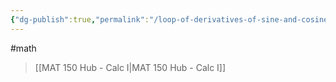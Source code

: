 ```yaml
---
{"dg-publish":true,"permalink":"/loop-of-derivatives-of-sine-and-cosine/","dgHomeLink":true,"dgPassFrontmatter":false,"dgShowLocalGraph":true}
---
```


#math 
> [[MAT 150 Hub - Calc I|MAT 150 Hub - Calc I]]

<style>
.container {font-family: sans-serif; text-align: center;}
.button-wrapper button {z-index: 1;height: 40px; width: 100px; margin: 10px;padding: 5px;}
.excalidraw .App-menu_top .buttonList { display: flex;}
.excalidraw-wrapper { height: 800px; margin: 50px; position: relative;}
:root[dir="ltr"] .excalidraw .layer-ui__wrapper .zen-mode-transition.App-menu_bottom--transition-left {transform: none;}
</style><script src="https://unpkg.com/react@17/umd/react.production.min.js"></script><script src="https://unpkg.com/react-dom@17/umd/react-dom.production.min.js"></script><script type="text/javascript" src="https://unpkg.com/@excalidraw/excalidraw@0.12.0/dist/excalidraw.production.min.js"></script><div id="Loop_of_Derivatives_of_Sine_and_Cosine_2022-09-26_1021.21.excalidraw.md1"></div><script>(function(){const InitialData={"type":"excalidraw","version":2,"source":"https://excalidraw.com","elements":[{"id":"GLl8zTJbffcyQzVKCtb1r","type":"freedraw","x":-51,"y":-204.8333282470703,"width":14.66668701171875,"height":35.33332824707031,"angle":0,"strokeColor":"#000000","backgroundColor":"transparent","fillStyle":"hachure","strokeWidth":0.5,"strokeStyle":"solid","roughness":1,"opacity":100,"groupIds":[],"strokeSharpness":"round","seed":1994905774,"version":27,"versionNonce":577859378,"isDeleted":false,"boundElements":null,"updated":1664212899710,"link":null,"locked":false,"points":[[0,0],[-4.6666259765625,0],[-6,0.6666717529296875],[-8,2],[-10.6666259765625,5.3333282470703125],[-13.33331298828125,8.666671752929688],[-14,10.666671752929688],[-14,12],[-13.33331298828125,12],[-10,11.333328247070312],[-7.33331298828125,11.333328247070312],[-4.6666259765625,12],[-2,13.333328247070312],[-0.6666259765625,16.000015258789062],[0,18.666671752929688],[0.66668701171875,23.333328247070312],[-0.6666259765625,27.333328247070312],[-2,30.000015258789062],[-4,32.66667175292969],[-6.6666259765625,34.00001525878906],[-8,34.66667175292969],[-10,35.33332824707031],[-10.6666259765625,31.333328247070312],[-10.6666259765625,31.333328247070312]],"pressures":[1,1,1,1,1,1,1,1,1,1,1,1,1,1,1,1,1,1,1,1,1,1,1,0],"simulatePressure":false,"lastCommittedPoint":[-10.6666259765625,31.333328247070312]},{"id":"S9RUW2OrYffRxXmpCpOjt","type":"freedraw","x":-32.33331298828125,"y":-182.16665649414062,"width":1.33331298828125,"height":14,"angle":0,"strokeColor":"#000000","backgroundColor":"transparent","fillStyle":"hachure","strokeWidth":0.5,"strokeStyle":"solid","roughness":1,"opacity":100,"groupIds":[],"strokeSharpness":"round","seed":571332146,"version":12,"versionNonce":184931566,"isDeleted":false,"boundElements":null,"updated":1664212899710,"link":null,"locked":false,"points":[[0,0],[0,-1.333343505859375],[0,4.666656494140625],[0.66668701171875,9.333343505859375],[1.33331298828125,12],[1.33331298828125,12.666656494140625],[0.66668701171875,7.333343505859375],[0,0]],"pressures":[1,1,1,1,1,1,1,0],"simulatePressure":false,"lastCommittedPoint":[0.66668701171875,7.333343505859375]},{"id":"iK8qqZyR5U729ws8ztlND","type":"freedraw","x":-34.33331298828125,"y":-196.16665649414062,"width":1.33331298828125,"height":2.666656494140625,"angle":0,"strokeColor":"#000000","backgroundColor":"transparent","fillStyle":"hachure","strokeWidth":0.5,"strokeStyle":"solid","roughness":1,"opacity":100,"groupIds":[],"strokeSharpness":"round","seed":988264178,"version":7,"versionNonce":1889581298,"isDeleted":false,"boundElements":null,"updated":1664212899710,"link":null,"locked":false,"points":[[0,0],[1.33331298828125,2.666656494140625],[0,0]],"pressures":[1,1,0],"simulatePressure":false,"lastCommittedPoint":[1.33331298828125,2.666656494140625]},{"id":"J7Fshm5P43kT5CZDwJsj9","type":"freedraw","x":-21,"y":-177.5,"width":17.33331298828125,"height":18,"angle":0,"strokeColor":"#000000","backgroundColor":"transparent","fillStyle":"hachure","strokeWidth":0.5,"strokeStyle":"solid","roughness":1,"opacity":100,"groupIds":[],"strokeSharpness":"round","seed":1866921390,"version":27,"versionNonce":1905854254,"isDeleted":false,"boundElements":null,"updated":1664212899710,"link":null,"locked":false,"points":[[0,0],[0,2.66668701171875],[0,3.333343505859375],[-0.6666259765625,0.66668701171875],[-0.6666259765625,-1.33331298828125],[-0.6666259765625,-4.666656494140625],[-0.6666259765625,-6],[-0.6666259765625,-3.33331298828125],[-0.6666259765625,0],[-0.6666259765625,2.66668701171875],[-0.6666259765625,3.333343505859375],[0,2.66668701171875],[2,0],[4.66668701171875,-3.33331298828125],[8.66668701171875,-6],[12,-6.666656494140625],[14,-6],[14.66668701171875,-3.33331298828125],[14.66668701171875,1.333343505859375],[14.66668701171875,5.333343505859375],[14.66668701171875,8.66668701171875],[14.66668701171875,10.66668701171875],[16.66668701171875,11.333343505859375],[16.66668701171875,11.333343505859375]],"pressures":[1,1,1,1,1,1,1,1,1,1,1,1,1,1,1,1,1,1,1,1,1,1,1,0],"simulatePressure":false,"lastCommittedPoint":[16.66668701171875,11.333343505859375]},{"id":"Q91FwCLNnPm8nMjPkLKTr","type":"freedraw","x":15.66668701171875,"y":-173.5,"width":14,"height":22,"angle":0,"strokeColor":"#000000","backgroundColor":"transparent","fillStyle":"hachure","strokeWidth":0.5,"strokeStyle":"solid","roughness":1,"opacity":100,"groupIds":[],"strokeSharpness":"round","seed":229017906,"version":14,"versionNonce":1438698162,"isDeleted":false,"boundElements":null,"updated":1664212899710,"link":null,"locked":false,"points":[[0,0],[-0.66668701171875,1.333343505859375],[-1.33331298828125,1.333343505859375],[-0.66668701171875,1.333343505859375],[2,-4],[6,-10],[9.33331298828125,-15.33331298828125],[12,-18.666656494140625],[12.66668701171875,-20.666656494140625],[10.66668701171875,-20.666656494140625],[10.66668701171875,-20.666656494140625]],"pressures":[1,1,1,1,1,1,1,1,1,1,0],"simulatePressure":false,"lastCommittedPoint":[10.66668701171875,-20.666656494140625]},{"id":"o4TPxHLkKvp7h3fSwNIMN","type":"freedraw","x":13.66668701171875,"y":-194.8333282470703,"width":17.33331298828125,"height":18.666671752929688,"angle":0,"strokeColor":"#000000","backgroundColor":"transparent","fillStyle":"hachure","strokeWidth":0.5,"strokeStyle":"solid","roughness":1,"opacity":100,"groupIds":[],"strokeSharpness":"round","seed":1722710962,"version":13,"versionNonce":2072768878,"isDeleted":false,"boundElements":null,"updated":1664212899710,"link":null,"locked":false,"points":[[0,0],[2.66668701171875,4.6666717529296875],[6.66668701171875,8.666671752929688],[11.33331298828125,13.333328247070312],[14.66668701171875,16.666671752929688],[16.66668701171875,18.666671752929688],[17.33331298828125,18.666671752929688],[17.33331298828125,18.000015258789062],[16.66668701171875,16.666671752929688],[16.66668701171875,16.666671752929688]],"pressures":[1,1,1,1,1,1,1,1,1,0],"simulatePressure":false,"lastCommittedPoint":[16.66668701171875,16.666671752929688]},{"id":"UnHl-NYZrK3SFwXQqKQF2","type":"freedraw","x":93,"y":-158.16665649414062,"width":4,"height":0.666656494140625,"angle":0,"strokeColor":"#000000","backgroundColor":"transparent","fillStyle":"hachure","strokeWidth":0.5,"strokeStyle":"solid","roughness":1,"opacity":100,"groupIds":[],"strokeSharpness":"round","seed":1513606062,"version":7,"versionNonce":1215865970,"isDeleted":false,"boundElements":null,"updated":1664212899710,"link":null,"locked":false,"points":[[0,0],[-4,-0.666656494140625],[0,0]],"pressures":[1,1,0],"simulatePressure":false,"lastCommittedPoint":[-4,-0.666656494140625]},{"id":"hpFWlgJ_wjZfbc3DzM1RU","type":"freedraw","x":55.66668701171875,"y":-174.83331298828125,"width":56.66668701171875,"height":59.333343505859375,"angle":0,"strokeColor":"#000000","backgroundColor":"transparent","fillStyle":"hachure","strokeWidth":0.5,"strokeStyle":"solid","roughness":1,"opacity":100,"groupIds":[],"strokeSharpness":"round","seed":1385121330,"version":23,"versionNonce":1885981042,"isDeleted":false,"boundElements":null,"updated":1664212901098,"link":null,"locked":false,"points":[[0,0],[-0.66668701171875,-1.333343505859375],[2,-0.66668701171875],[8,0.666656494140625],[14,2.666656494140625],[22,6],[30,10],[36,14.666656494140625],[42,20.666656494140625],[46.66668701171875,26],[50.66668701171875,30.666656494140625],[53.33331298828125,35.33331298828125],[55.33331298828125,40],[56,43.33331298828125],[56,46.666656494140625],[56,50.666656494140625],[55.33331298828125,54],[55.33331298828125,56],[54.66668701171875,58],[54,58],[53.33331298828125,56.666656494140625],[53.33331298828125,56.666656494140625]],"pressures":[1,1,1,1,1,1,1,1,1,1,1,1,1,1,1,1,1,1,1,1,1,0],"simulatePressure":false,"lastCommittedPoint":[53.33331298828125,56.666656494140625]},{"id":"bXyUbCrAaklw7ehRiA5jp","type":"freedraw","x":91.66668701171875,"y":-122.16665649414062,"width":27.33331298828125,"height":23.33331298828125,"angle":0,"strokeColor":"#000000","backgroundColor":"transparent","fillStyle":"hachure","strokeWidth":0.5,"strokeStyle":"solid","roughness":1,"opacity":100,"groupIds":[],"strokeSharpness":"round","seed":2064072366,"version":11,"versionNonce":1979994606,"isDeleted":false,"boundElements":null,"updated":1664212901693,"link":null,"locked":false,"points":[[0,0],[0,1.333343505859375],[8,10.666656494140625],[14,15.333343505859375],[18.66668701171875,16.666656494140625],[22,15.333343505859375],[23.33331298828125,10.666656494140625],[25.33331298828125,-0.666656494140625],[27.33331298828125,-6.666656494140625],[27.33331298828125,-6.666656494140625]],"pressures":[1,1,1,1,1,1,1,1,1,0],"simulatePressure":false,"lastCommittedPoint":[27.33331298828125,-6.666656494140625]},{"id":"gfDRT2bHr4fdHU9bpOiUm","type":"freedraw","x":80.3333740234375,"y":-79.5,"width":20,"height":22,"angle":0,"strokeColor":"#000000","backgroundColor":"transparent","fillStyle":"hachure","strokeWidth":0.5,"strokeStyle":"solid","roughness":1,"opacity":100,"groupIds":[],"strokeSharpness":"round","seed":412388338,"version":12,"versionNonce":958760814,"isDeleted":false,"boundElements":null,"updated":1664212903711,"link":null,"locked":false,"points":[[0,0],[-1.3333740234375,0],[-7.3333740234375,1.333343505859375],[-9.3333740234375,3.333343505859375],[-11.3333740234375,8.66668701171875],[-11.3333740234375,16],[-6.66668701171875,22],[-2,20.66668701171875],[2.6666259765625,18],[8.6666259765625,12],[8.6666259765625,12]],"pressures":[1,1,1,1,1,1,1,1,1,1,0],"simulatePressure":false,"lastCommittedPoint":[8.6666259765625,12]},{"id":"wr0qFQa01Bbl7rGQpSr9_","type":"freedraw","x":104.3333740234375,"y":-66.16665649414062,"width":12,"height":16,"angle":0,"strokeColor":"#000000","backgroundColor":"transparent","fillStyle":"hachure","strokeWidth":0.5,"strokeStyle":"solid","roughness":1,"opacity":100,"groupIds":[],"strokeSharpness":"round","seed":2070638194,"version":17,"versionNonce":1897946226,"isDeleted":false,"boundElements":null,"updated":1664212904145,"link":null,"locked":false,"points":[[0,0],[-6.66668701171875,4.666656494140625],[-7.3333740234375,4.666656494140625],[-9.3333740234375,3.333343505859375],[-10,-0.666656494140625],[-9.3333740234375,-5.333343505859375],[-6.66668701171875,-9.333343505859375],[-3.3333740234375,-11.333343505859375],[-0.66668701171875,-11.333343505859375],[2,-8.666656494140625],[2,-4.666656494140625],[2,0],[-1.3333740234375,3.333343505859375],[-6,4.666656494140625],[0,0]],"pressures":[1,1,1,1,1,1,1,1,1,1,1,1,1,1,0],"simulatePressure":false,"lastCommittedPoint":[-6,4.666656494140625]},{"id":"S4RDVsmcJtdj9b8xsnzzp","type":"freedraw","x":129.66668701171875,"y":-78.83331298828125,"width":12,"height":17.33331298828125,"angle":0,"strokeColor":"#000000","backgroundColor":"transparent","fillStyle":"hachure","strokeWidth":0.5,"strokeStyle":"solid","roughness":1,"opacity":100,"groupIds":[],"strokeSharpness":"round","seed":1962367918,"version":18,"versionNonce":1842949170,"isDeleted":false,"boundElements":null,"updated":1664212904628,"link":null,"locked":false,"points":[[0,0],[-6.66668701171875,0.666656494140625],[-9.33331298828125,3.33331298828125],[-11.33331298828125,6],[-12,8.666656494140625],[-12,10],[-9.33331298828125,10],[-6.66668701171875,8.666656494140625],[-3.33331298828125,8],[-0.66668701171875,9.33331298828125],[0,11.33331298828125],[0,13.33331298828125],[-0.66668701171875,16.666656494140625],[-3.33331298828125,17.33331298828125],[-6,17.33331298828125],[-8.66668701171875,14.666656494140625],[-8.66668701171875,14.666656494140625]],"pressures":[1,1,1,1,1,1,1,1,1,1,1,1,1,1,1,1,0],"simulatePressure":false,"lastCommittedPoint":[-8.66668701171875,14.666656494140625]},{"id":"fTTzIE3xGUcDhyjtsvG7i","type":"freedraw","x":151.66668701171875,"y":-58.83331298828125,"width":16.66668701171875,"height":20.66668701171875,"angle":0,"strokeColor":"#000000","backgroundColor":"transparent","fillStyle":"hachure","strokeWidth":0.5,"strokeStyle":"solid","roughness":1,"opacity":100,"groupIds":[],"strokeSharpness":"round","seed":1489266670,"version":9,"versionNonce":32637166,"isDeleted":false,"boundElements":null,"updated":1664212905000,"link":null,"locked":false,"points":[[0,0],[-2,-0.66668701171875],[0.66668701171875,-3.333343505859375],[3.33331298828125,-6],[6.66668701171875,-10],[12,-15.333343505859375],[14.66668701171875,-20.66668701171875],[14.66668701171875,-20.66668701171875]],"pressures":[1,1,1,1,1,1,1,0],"simulatePressure":false,"lastCommittedPoint":[14.66668701171875,-20.66668701171875]},{"id":"Z30hwLHc_NsBXJVoYjzhM","type":"freedraw","x":155,"y":-80.16665649414062,"width":14,"height":20,"angle":0,"strokeColor":"#000000","backgroundColor":"transparent","fillStyle":"hachure","strokeWidth":0.5,"strokeStyle":"solid","roughness":1,"opacity":100,"groupIds":[],"strokeSharpness":"round","seed":1323126002,"version":7,"versionNonce":799300146,"isDeleted":false,"boundElements":null,"updated":1664212905219,"link":null,"locked":false,"points":[[0,0],[2.66668701171875,7.333343505859375],[6.66668701171875,16.666656494140625],[10,20],[14,18],[14,18]],"pressures":[1,1,1,1,1,0],"simulatePressure":false,"lastCommittedPoint":[14,18]},{"id":"WvZTpa6VKjtlU4Rqc3jjB","type":"freedraw","x":114.3333740234375,"y":-36.166656494140625,"width":36,"height":60.666656494140625,"angle":0,"strokeColor":"#000000","backgroundColor":"transparent","fillStyle":"hachure","strokeWidth":0.5,"strokeStyle":"solid","roughness":1,"opacity":100,"groupIds":[],"strokeSharpness":"round","seed":1326127598,"version":22,"versionNonce":1599298930,"isDeleted":false,"boundElements":null,"updated":1664212906483,"link":null,"locked":false,"points":[[0,0],[0,-2],[0,-0.666656494140625],[0,0.666656494140625],[0.6666259765625,5.333343505859375],[0.6666259765625,11.333343505859375],[0.6666259765625,19.333343505859375],[0,26],[0,31.333343505859375],[-1.3333740234375,34.666656494140625],[-4,38],[-9.3333740234375,42.666656494140625],[-14.66668701171875,46.666656494140625],[-18.66668701171875,50.666656494140625],[-21.3333740234375,53.333343505859375],[-24.66668701171875,55.333343505859375],[-28,57.333343505859375],[-31.3333740234375,58.666656494140625],[-33.3333740234375,58.666656494140625],[-35.3333740234375,58.666656494140625],[-35.3333740234375,58.666656494140625]],"pressures":[1,1,1,1,1,1,1,1,1,1,1,1,1,1,1,1,1,1,1,1,0],"simulatePressure":false,"lastCommittedPoint":[-35.3333740234375,58.666656494140625]},{"id":"XvFSeDt1P3-usTxb5z2XE","type":"freedraw","x":79.66668701171875,"y":2.5,"width":30.6666259765625,"height":26,"angle":0,"strokeColor":"#000000","backgroundColor":"transparent","fillStyle":"hachure","strokeWidth":0.5,"strokeStyle":"solid","roughness":1,"opacity":100,"groupIds":[],"strokeSharpness":"round","seed":2016471726,"version":19,"versionNonce":504698606,"isDeleted":false,"boundElements":null,"updated":1664212907598,"link":null,"locked":false,"points":[[0,0],[-0.66668701171875,0],[-2,0.66668701171875],[-5.33331298828125,4],[-9.33331298828125,10],[-14,17.333343505859375],[-17.33331298828125,24.66668701171875],[-17.33331298828125,25.333343505859375],[-14.66668701171875,26],[-11.33331298828125,26],[-5.33331298828125,25.333343505859375],[0,24.66668701171875],[4.66668701171875,24.66668701171875],[9.33331298828125,24.66668701171875],[10.66668701171875,24.66668701171875],[12,24.66668701171875],[13.33331298828125,24.66668701171875],[13.33331298828125,24.66668701171875]],"pressures":[1,1,1,1,1,1,1,1,1,1,1,1,1,1,1,1,1,0],"simulatePressure":false,"lastCommittedPoint":[13.33331298828125,24.66668701171875]},{"id":"Yb3EwR847N_qpt17KwqT2","type":"freedraw","x":-80.33331298828125,"y":21.16668701171875,"width":16,"height":2.666656494140625,"angle":0,"strokeColor":"#000000","backgroundColor":"transparent","fillStyle":"hachure","strokeWidth":0.5,"strokeStyle":"solid","roughness":1,"opacity":100,"groupIds":[],"strokeSharpness":"round","seed":1251907314,"version":9,"versionNonce":34246130,"isDeleted":false,"boundElements":null,"updated":1664212908438,"link":null,"locked":false,"points":[[0,0],[4.66668701171875,1.33331298828125],[8,1.33331298828125],[13.33331298828125,2],[15.33331298828125,2],[16,2],[15.33331298828125,2.666656494140625],[15.33331298828125,2.666656494140625]],"pressures":[1,1,1,1,1,1,1,0],"simulatePressure":false,"lastCommittedPoint":[15.33331298828125,2.666656494140625]},{"id":"4wKrK6UnducUkPKNJoE3V","type":"freedraw","x":-42.33331298828125,"y":12.5,"width":15.33331298828125,"height":27.33331298828125,"angle":0,"strokeColor":"#000000","backgroundColor":"transparent","fillStyle":"hachure","strokeWidth":0.5,"strokeStyle":"solid","roughness":1,"opacity":100,"groupIds":[],"strokeSharpness":"round","seed":1680015918,"version":22,"versionNonce":284780850,"isDeleted":false,"boundElements":null,"updated":1664212908953,"link":null,"locked":false,"points":[[0,0],[-3.33331298828125,-3.33331298828125],[-5.33331298828125,-3.33331298828125],[-8,-2],[-10,0.66668701171875],[-11.33331298828125,2.66668701171875],[-12,6],[-11.33331298828125,6],[-9.33331298828125,6.66668701171875],[-4.66668701171875,6.66668701171875],[-2,6.66668701171875],[0,7.333343505859375],[2,8.66668701171875],[3.33331298828125,11.333343505859375],[3.33331298828125,14.66668701171875],[0.66668701171875,18],[-2,20.66668701171875],[-6.66668701171875,23.333343505859375],[-10,24],[-7.33331298828125,21.333343505859375],[-7.33331298828125,21.333343505859375]],"pressures":[1,1,1,1,1,1,1,1,1,1,1,1,1,1,1,1,1,1,1,1,0],"simulatePressure":false,"lastCommittedPoint":[-7.33331298828125,21.333343505859375]},{"id":"Kd-NKoivae7WjIcu7bTaT","type":"freedraw","x":-27,"y":23.833343505859375,"width":2,"height":14.666656494140625,"angle":0,"strokeColor":"#000000","backgroundColor":"transparent","fillStyle":"hachure","strokeWidth":0.5,"strokeStyle":"solid","roughness":1,"opacity":100,"groupIds":[],"strokeSharpness":"round","seed":613579502,"version":6,"versionNonce":1217060466,"isDeleted":false,"boundElements":null,"updated":1664212909153,"link":null,"locked":false,"points":[[0,0],[-1.33331298828125,12],[-1.33331298828125,14.666656494140625],[-2,12],[-2,12]],"pressures":[1,1,1,1,0],"simulatePressure":false,"lastCommittedPoint":[-2,12]},{"id":"8OoZSy_jSLooqxgS_71ej","type":"freedraw","x":-29,"y":3.833343505859375,"width":2.6666259765625,"height":9.333343505859375,"angle":0,"strokeColor":"#000000","backgroundColor":"transparent","fillStyle":"hachure","strokeWidth":0.5,"strokeStyle":"solid","roughness":1,"opacity":100,"groupIds":[],"strokeSharpness":"round","seed":15595950,"version":4,"versionNonce":1698130418,"isDeleted":false,"boundElements":null,"updated":1664212909294,"link":null,"locked":false,"points":[[0,0],[-2.6666259765625,9.333343505859375],[-2.6666259765625,9.333343505859375]],"pressures":[1,1,0],"simulatePressure":false,"lastCommittedPoint":[-2.6666259765625,9.333343505859375]},{"id":"xgl2v1YM1LXMpt3rSANT6","type":"freedraw","x":-19,"y":35.16668701171875,"width":14.66668701171875,"height":15.333343505859375,"angle":0,"strokeColor":"#000000","backgroundColor":"transparent","fillStyle":"hachure","strokeWidth":0.5,"strokeStyle":"solid","roughness":1,"opacity":100,"groupIds":[],"strokeSharpness":"round","seed":1002563118,"version":25,"versionNonce":1737085230,"isDeleted":false,"boundElements":null,"updated":1664212909867,"link":null,"locked":false,"points":[[0,0],[-1.33331298828125,-5.333343505859375],[-1.33331298828125,-6],[-1.33331298828125,-8.66668701171875],[-1.33331298828125,-11.333343505859375],[-1.33331298828125,-12],[-1.33331298828125,-10.66668701171875],[-1.33331298828125,-8],[-1.33331298828125,-4.66668701171875],[-1.33331298828125,-2],[-0.6666259765625,0.666656494140625],[-0.6666259765625,2],[0,1.33331298828125],[1.3333740234375,-2],[2.66668701171875,-6],[4.66668701171875,-9.333343505859375],[6.66668701171875,-12],[10,-13.333343505859375],[12,-13.333343505859375],[12.66668701171875,-11.333343505859375],[12.66668701171875,-8],[12.66668701171875,-4],[13.3333740234375,0],[13.3333740234375,0]],"pressures":[1,1,1,1,1,1,1,1,1,1,1,1,1,1,1,1,1,1,1,1,1,1,1,0],"simulatePressure":false,"lastCommittedPoint":[13.3333740234375,0]},{"id":"X2jRhHwh7yROoKP601HAf","type":"freedraw","x":7.66668701171875,"y":38.5,"width":17.33331298828125,"height":24.666656494140625,"angle":0,"strokeColor":"#000000","backgroundColor":"transparent","fillStyle":"hachure","strokeWidth":0.5,"strokeStyle":"solid","roughness":1,"opacity":100,"groupIds":[],"strokeSharpness":"round","seed":194617522,"version":8,"versionNonce":119065134,"isDeleted":false,"boundElements":null,"updated":1664212910414,"link":null,"locked":false,"points":[[0,0],[0,-0.666656494140625],[6.66668701171875,-8.666656494140625],[14,-18],[17.33331298828125,-23.33331298828125],[17.33331298828125,-24.666656494140625],[17.33331298828125,-24.666656494140625]],"pressures":[1,1,1,1,1,1,0],"simulatePressure":false,"lastCommittedPoint":[17.33331298828125,-24.666656494140625]},{"id":"L9T1f_ILa_FvsHBMZ7_aH","type":"freedraw","x":11.66668701171875,"y":11.833343505859375,"width":19.3333740234375,"height":26,"angle":0,"strokeColor":"#000000","backgroundColor":"transparent","fillStyle":"hachure","strokeWidth":0.5,"strokeStyle":"solid","roughness":1,"opacity":100,"groupIds":[],"strokeSharpness":"round","seed":726841266,"version":8,"versionNonce":1591952174,"isDeleted":false,"boundElements":null,"updated":1664212910648,"link":null,"locked":false,"points":[[0,0],[-0.66668701171875,0.666656494140625],[8.66668701171875,16],[13.33331298828125,22.666656494140625],[16.66668701171875,26],[18.66668701171875,24.666656494140625],[18.66668701171875,24.666656494140625]],"pressures":[1,1,1,1,1,1,0],"simulatePressure":false,"lastCommittedPoint":[18.66668701171875,24.666656494140625]},{"id":"ON3LsUXm9xIz5gNItiRkg","type":"freedraw","x":-117.6666259765625,"y":5.833343505859375,"width":36.000030517578125,"height":45.333343505859375,"angle":0,"strokeColor":"#000000","backgroundColor":"transparent","fillStyle":"hachure","strokeWidth":0.5,"strokeStyle":"solid","roughness":1,"opacity":100,"groupIds":[],"strokeSharpness":"round","seed":1716014770,"version":16,"versionNonce":808105262,"isDeleted":false,"boundElements":null,"updated":1664212911756,"link":null,"locked":false,"points":[[0,0],[-4,-1.333343505859375],[-6.66668701171875,-2.666656494140625],[-10.000030517578125,-5.333343505859375],[-16.000030517578125,-10],[-22.66668701171875,-14.666656494140625],[-27.3333740234375,-19.333343505859375],[-30.66668701171875,-24.666656494140625],[-32.66668701171875,-32],[-34.000030517578125,-38.666656494140625],[-35.3333740234375,-42],[-36.000030517578125,-44],[-36.000030517578125,-44.666656494140625],[-34.66668701171875,-45.333343505859375],[-34.66668701171875,-45.333343505859375]],"pressures":[1,1,1,1,1,1,1,1,1,1,1,1,1,1,0],"simulatePressure":false,"lastCommittedPoint":[-34.66668701171875,-45.333343505859375]},{"id":"wo4Qfnua1ap9NU51t_x6y","type":"freedraw","x":-163.66665649414062,"y":-42.166656494140625,"width":29.33331298828125,"height":12,"angle":0,"strokeColor":"#000000","backgroundColor":"transparent","fillStyle":"hachure","strokeWidth":0.5,"strokeStyle":"solid","roughness":1,"opacity":100,"groupIds":[],"strokeSharpness":"round","seed":1156119730,"version":15,"versionNonce":1178048754,"isDeleted":false,"boundElements":null,"updated":1664212912368,"link":null,"locked":false,"points":[[0,0],[-2.666656494140625,-2.666656494140625],[-2.666656494140625,-5.333343505859375],[-0.666656494140625,-7.333343505859375],[3.333343505859375,-8.666656494140625],[6.666656494140625,-9.333343505859375],[10,-9.333343505859375],[13.333343505859375,-7.333343505859375],[15.333343505859375,-4],[18,0],[20.666656494140625,2.666656494140625],[23.333343505859375,2.666656494140625],[26.666656494140625,2],[26.666656494140625,2]],"pressures":[1,1,1,1,1,1,1,1,1,1,1,1,1,0],"simulatePressure":false,"lastCommittedPoint":[26.666656494140625,2]},{"id":"x5cF8Zx1qNM_Au1iB13bv","type":"freedraw","x":-193.66665649414062,"y":-93.5,"width":23.333343505859375,"height":2.666656494140625,"angle":0,"strokeColor":"#000000","backgroundColor":"transparent","fillStyle":"hachure","strokeWidth":0.5,"strokeStyle":"solid","roughness":1,"opacity":100,"groupIds":[],"strokeSharpness":"round","seed":224405294,"version":16,"versionNonce":1698301682,"isDeleted":false,"boundElements":null,"updated":1664212914343,"link":null,"locked":false,"points":[[0,0],[-6.666656494140625,0.66668701171875],[-7.333343505859375,2],[-2.666656494140625,2],[2.666656494140625,2],[6.666656494140625,1.333343505859375],[10.666656494140625,0.66668701171875],[14,-0.666656494140625],[15.333343505859375,-0.666656494140625],[16,-0.666656494140625],[15.333343505859375,-0.666656494140625],[14.666656494140625,-0.666656494140625],[14,0],[12.666656494140625,2],[12.666656494140625,2]],"pressures":[1,1,1,1,1,1,1,1,1,1,1,1,1,1,0],"simulatePressure":false,"lastCommittedPoint":[12.666656494140625,2]},{"id":"8rRvbGNfOSn9w2PfF-X57","type":"freedraw","x":-159,"y":-101.5,"width":16,"height":20,"angle":0,"strokeColor":"#000000","backgroundColor":"transparent","fillStyle":"hachure","strokeWidth":0.5,"strokeStyle":"solid","roughness":1,"opacity":100,"groupIds":[],"strokeSharpness":"round","seed":679713070,"version":13,"versionNonce":1708547758,"isDeleted":false,"boundElements":null,"updated":1664212914702,"link":null,"locked":false,"points":[[0,0],[-5.33331298828125,-1.33331298828125],[-6.666656494140625,1.333343505859375],[-8.666656494140625,6.66668701171875],[-10,12],[-9.33331298828125,16],[-6.666656494140625,18.66668701171875],[-3.33331298828125,18.66668701171875],[0,18.66668701171875],[2.66668701171875,18.66668701171875],[6,16],[6,16]],"pressures":[1,1,1,1,1,1,1,1,1,1,1,0],"simulatePressure":false,"lastCommittedPoint":[6,16]},{"id":"P4Ka8MLl9wSBAPBCPb8kd","type":"freedraw","x":-137.66665649414062,"y":-88.83331298828125,"width":12,"height":13.333343505859375,"angle":0,"strokeColor":"#000000","backgroundColor":"transparent","fillStyle":"hachure","strokeWidth":0.5,"strokeStyle":"solid","roughness":1,"opacity":100,"groupIds":[],"strokeSharpness":"round","seed":1346808626,"version":20,"versionNonce":1620344110,"isDeleted":false,"boundElements":null,"updated":1664212915184,"link":null,"locked":false,"points":[[0,0],[0,1.33331298828125],[-1.333343505859375,2.666656494140625],[-6,3.33331298828125],[-8,2.666656494140625],[-9.333343505859375,0],[-9.333343505859375,-3.333343505859375],[-6,-7.333343505859375],[-3.333343505859375,-8.66668701171875],[-1.333343505859375,-9.333343505859375],[1.333343505859375,-8.66668701171875],[2,-6],[2.666656494140625,-2.66668701171875],[1.333343505859375,1.33331298828125],[-0.666656494140625,4],[-1.333343505859375,4],[-2,1.33331298828125],[0,0]],"pressures":[1,1,1,1,1,1,1,1,1,1,1,1,1,1,1,1,1,0],"simulatePressure":false,"lastCommittedPoint":[-2,1.33331298828125]},{"id":"-N-lGgUOzX-tjS2Luus-s","type":"freedraw","x":-117,"y":-99.5,"width":9.33331298828125,"height":18,"angle":0,"strokeColor":"#000000","backgroundColor":"transparent","fillStyle":"hachure","strokeWidth":0.5,"strokeStyle":"solid","roughness":1,"opacity":100,"groupIds":[],"strokeSharpness":"round","seed":2128590002,"version":21,"versionNonce":1350753842,"isDeleted":false,"boundElements":null,"updated":1664212915660,"link":null,"locked":false,"points":[[0,0],[-0.6666259765625,0],[-4.6666259765625,-2],[-5.33331298828125,-1.33331298828125],[-6.6666259765625,-0.666656494140625],[-7.33331298828125,2],[-7.33331298828125,3.333343505859375],[-6.6666259765625,4.66668701171875],[-4.6666259765625,5.333343505859375],[-3.33331298828125,5.333343505859375],[-1.33331298828125,6.66668701171875],[0.66668701171875,7.333343505859375],[1.3333740234375,8],[2,10],[2,12],[0.66668701171875,14],[-1.33331298828125,15.333343505859375],[-4,16],[-6,14],[-6,14]],"pressures":[1,1,1,1,1,1,1,1,1,1,1,1,1,1,1,1,1,1,1,0],"simulatePressure":false,"lastCommittedPoint":[-6,14]},{"id":"qTvdYrLKBkHeU0s9FXeMP","type":"freedraw","x":-99,"y":-79.5,"width":14,"height":20.66668701171875,"angle":0,"strokeColor":"#000000","backgroundColor":"transparent","fillStyle":"hachure","strokeWidth":0.5,"strokeStyle":"solid","roughness":1,"opacity":100,"groupIds":[],"strokeSharpness":"round","seed":340186606,"version":10,"versionNonce":389529330,"isDeleted":false,"boundElements":null,"updated":1664212916086,"link":null,"locked":false,"points":[[0,0],[-2.6666259765625,0.66668701171875],[-2.6666259765625,0],[-0.6666259765625,-2.666656494140625],[3.3333740234375,-7.33331298828125],[7.3333740234375,-12.666656494140625],[10,-17.33331298828125],[11.3333740234375,-20],[11.3333740234375,-20]],"pressures":[1,1,1,1,1,1,1,1,0],"simulatePressure":false,"lastCommittedPoint":[11.3333740234375,-20]},{"id":"Pf9aqm2UFed_LFhJ5JB4N","type":"freedraw","x":-99.6666259765625,"y":-98.83331298828125,"width":16.66668701171875,"height":22.666656494140625,"angle":0,"strokeColor":"#000000","backgroundColor":"transparent","fillStyle":"hachure","strokeWidth":0.5,"strokeStyle":"solid","roughness":1,"opacity":100,"groupIds":[],"strokeSharpness":"round","seed":1750950190,"version":9,"versionNonce":2040814126,"isDeleted":false,"boundElements":null,"updated":1664212916334,"link":null,"locked":false,"points":[[0,0],[-1.3333740234375,1.33331298828125],[4.6666259765625,8],[8,13.33331298828125],[11.33331298828125,18.666656494140625],[13.33331298828125,22],[15.33331298828125,22.666656494140625],[15.33331298828125,22.666656494140625]],"pressures":[1,1,1,1,1,1,1,0],"simulatePressure":false,"lastCommittedPoint":[15.33331298828125,22.666656494140625]},{"id":"3Z0Uf_8gEwF8xOEYIJS1y","type":"freedraw","x":-145,"y":-120.83331298828125,"width":42.000030517578125,"height":50,"angle":0,"strokeColor":"#000000","backgroundColor":"transparent","fillStyle":"hachure","strokeWidth":0.5,"strokeStyle":"solid","roughness":1,"opacity":100,"groupIds":[],"strokeSharpness":"round","seed":621291442,"version":16,"versionNonce":925158446,"isDeleted":false,"boundElements":null,"updated":1664212917205,"link":null,"locked":false,"points":[[0,0],[-0.666656494140625,-2],[0.66668701171875,-8],[2.66668701171875,-12.66668701171875],[8,-22],[14.66668701171875,-31.333343505859375],[20.66668701171875,-38.66668701171875],[24.66668701171875,-40.66668701171875],[28.66668701171875,-43.333343505859375],[33.3333740234375,-46.66668701171875],[37.3333740234375,-48.66668701171875],[40.66668701171875,-50],[40.66668701171875,-48.66668701171875],[41.3333740234375,-46.66668701171875],[41.3333740234375,-46.66668701171875]],"pressures":[1,1,1,1,1,1,1,1,1,1,1,1,1,1,0],"simulatePressure":false,"lastCommittedPoint":[41.3333740234375,-46.66668701171875]},{"id":"ueL7mvCADurqfpqViAUd_","type":"freedraw","x":-116.33331298828125,"y":-177.5,"width":25.33331298828125,"height":18.666656494140625,"angle":0,"strokeColor":"#000000","backgroundColor":"transparent","fillStyle":"hachure","strokeWidth":0.5,"strokeStyle":"solid","roughness":1,"opacity":100,"groupIds":[],"strokeSharpness":"round","seed":1400886706,"version":16,"versionNonce":2006138414,"isDeleted":false,"boundElements":null,"updated":1664212917686,"link":null,"locked":false,"points":[[0,0],[-2,0.66668701171875],[0.66668701171875,0],[4.66668701171875,-0.666656494140625],[9.33331298828125,-1.33331298828125],[14.66668701171875,-1.33331298828125],[19.33331298828125,-1.33331298828125],[22,0],[23.33331298828125,2.66668701171875],[23.33331298828125,5.333343505859375],[21.33331298828125,9.333343505859375],[18.66668701171875,14],[17.33331298828125,17.333343505859375],[20.66668701171875,17.333343505859375],[20.66668701171875,17.333343505859375]],"pressures":[1,1,1,1,1,1,1,1,1,1,1,1,1,1,0],"simulatePressure":false,"lastCommittedPoint":[20.66668701171875,17.333343505859375]},{"id":"8lwPzvySiB6FltvJ_L0Vz","type":"freedraw","x":120.3333740234375,"y":-196.16665649414062,"width":13.33331298828125,"height":30.666656494140625,"angle":0,"strokeColor":"#000000","backgroundColor":"transparent","fillStyle":"hachure","strokeWidth":0.5,"strokeStyle":"solid","roughness":1,"opacity":100,"groupIds":[],"strokeSharpness":"round","seed":1827242930,"version":20,"versionNonce":1185414318,"isDeleted":false,"boundElements":null,"updated":1664212918606,"link":null,"locked":false,"points":[[0,0],[2,1.3333282470703125],[2.6666259765625,4.666656494140625],[4,10.666656494140625],[4,17.333343505859375],[2.6666259765625,22.666656494140625],[0,27.333343505859375],[-2.66668701171875,30],[-4.66668701171875,30.666656494140625],[-6,27.333343505859375],[-6,24],[-4,20.666656494140625],[0.6666259765625,18.666656494140625],[2.6666259765625,19.333343505859375],[4,22.666656494140625],[4.6666259765625,24.666656494140625],[5.33331298828125,26.666656494140625],[7.33331298828125,26],[7.33331298828125,26]],"pressures":[1,1,1,1,1,1,1,1,1,1,1,1,1,1,1,1,1,1,0],"simulatePressure":false,"lastCommittedPoint":[7.33331298828125,26]},{"id":"CQApBbADKsH2YxM3ajss7","type":"freedraw","x":123,"y":-157.5,"width":27.3333740234375,"height":18.666656494140625,"angle":0,"strokeColor":"#000000","backgroundColor":"transparent","fillStyle":"hachure","strokeWidth":0.5,"strokeStyle":"solid","roughness":1,"opacity":100,"groupIds":[],"strokeSharpness":"round","seed":1432743218,"version":10,"versionNonce":1869500398,"isDeleted":false,"boundElements":null,"updated":1664212919134,"link":null,"locked":false,"points":[[0,0],[-2,0],[0.66668701171875,-2.666656494140625],[6.66668701171875,-7.33331298828125],[14.66668701171875,-13.33331298828125],[22.66668701171875,-16.666656494140625],[25.3333740234375,-18],[22.66668701171875,-18.666656494140625],[22.66668701171875,-18.666656494140625]],"pressures":[1,1,1,1,1,1,1,1,0],"simulatePressure":false,"lastCommittedPoint":[22.66668701171875,-18.666656494140625]},{"id":"cthzQbwMhv6Km4upJHhUa","type":"freedraw","x":136.3333740234375,"y":-160.83331298828125,"width":14,"height":16.66668701171875,"angle":0,"strokeColor":"#000000","backgroundColor":"transparent","fillStyle":"hachure","strokeWidth":0.5,"strokeStyle":"solid","roughness":1,"opacity":100,"groupIds":[],"strokeSharpness":"round","seed":1095855602,"version":20,"versionNonce":1873534574,"isDeleted":false,"boundElements":null,"updated":1664212919820,"link":null,"locked":false,"points":[[0,0],[-1.3333740234375,-0.66668701171875],[-0.66668701171875,-0.66668701171875],[0.6666259765625,0],[2.6666259765625,2.666656494140625],[4,5.33331298828125],[4.6666259765625,9.33331298828125],[4.6666259765625,12.666656494140625],[2.6666259765625,15.33331298828125],[1.33331298828125,16],[0,12],[1.33331298828125,9.33331298828125],[3.33331298828125,7.33331298828125],[5.33331298828125,6.666656494140625],[6.6666259765625,6.666656494140625],[9.33331298828125,9.33331298828125],[10.6666259765625,10.666656494140625],[12.6666259765625,12],[12.6666259765625,12]],"pressures":[1,1,1,1,1,1,1,1,1,1,1,1,1,1,1,1,1,1,0],"simulatePressure":false,"lastCommittedPoint":[12.6666259765625,12]},{"id":"01sUWaullHlZuKpyagVip","type":"freedraw","x":152.3333740234375,"y":-144.16665649414062,"width":10,"height":16.666656494140625,"angle":0,"strokeColor":"#000000","backgroundColor":"transparent","fillStyle":"hachure","strokeWidth":0.5,"strokeStyle":"solid","roughness":1,"opacity":100,"groupIds":[],"strokeSharpness":"round","seed":408553330,"version":8,"versionNonce":1881814894,"isDeleted":false,"boundElements":null,"updated":1664212920097,"link":null,"locked":false,"points":[[0,0],[-1.3333740234375,2],[2.6666259765625,-7.333343505859375],[4.6666259765625,-10.666656494140625],[6.6666259765625,-13.333343505859375],[8.6666259765625,-14.666656494140625],[8.6666259765625,-14.666656494140625]],"pressures":[1,1,1,1,1,1,0],"simulatePressure":false,"lastCommittedPoint":[8.6666259765625,-14.666656494140625]},{"id":"ztSRDWxoPCtopoop8Dcvk","type":"freedraw","x":150.3333740234375,"y":-157.5,"width":10.6666259765625,"height":17.333343505859375,"angle":0,"strokeColor":"#000000","backgroundColor":"transparent","fillStyle":"hachure","strokeWidth":0.5,"strokeStyle":"solid","roughness":1,"opacity":100,"groupIds":[],"strokeSharpness":"round","seed":675921522,"version":6,"versionNonce":2123957806,"isDeleted":false,"boundElements":null,"updated":1664212920300,"link":null,"locked":false,"points":[[0,0],[1.33331298828125,0],[6.6666259765625,10.66668701171875],[10.6666259765625,17.333343505859375],[10.6666259765625,17.333343505859375]],"pressures":[1,1,1,1,0],"simulatePressure":false,"lastCommittedPoint":[10.6666259765625,17.333343505859375]},{"id":"N3BQEWpvhUbo8TreWSRn3","type":"freedraw","x":143.66668701171875,"y":-33.5,"width":13.3333740234375,"height":26,"angle":0,"strokeColor":"#000000","backgroundColor":"transparent","fillStyle":"hachure","strokeWidth":0.5,"strokeStyle":"solid","roughness":1,"opacity":100,"groupIds":[],"strokeSharpness":"round","seed":402930610,"version":20,"versionNonce":1184089262,"isDeleted":false,"boundElements":null,"updated":1664212921319,"link":null,"locked":false,"points":[[0,0],[-2.66668701171875,3.333343505859375],[-1.33331298828125,7.333343505859375],[0.66668701171875,12],[2,16],[2.66668701171875,20],[0,23.333343505859375],[-4,25.333343505859375],[-7.33331298828125,26],[-8,26],[-8.66668701171875,23.333343505859375],[-8.66668701171875,20],[-5.33331298828125,17.333343505859375],[-2.66668701171875,16.66668701171875],[0,16.66668701171875],[2.66668701171875,18],[3.33331298828125,20.66668701171875],[4.66668701171875,24.66668701171875],[4.66668701171875,24.66668701171875]],"pressures":[1,1,1,1,1,1,1,1,1,1,1,1,1,1,1,1,1,1,0],"simulatePressure":false,"lastCommittedPoint":[4.66668701171875,24.66668701171875]},{"id":"HL0dy-i41xmDcFloYrUyf","type":"freedraw","x":129,"y":3.16668701171875,"width":30.66668701171875,"height":2,"angle":0,"strokeColor":"#000000","backgroundColor":"transparent","fillStyle":"hachure","strokeWidth":0.5,"strokeStyle":"solid","roughness":1,"opacity":100,"groupIds":[],"strokeSharpness":"round","seed":1895474482,"version":9,"versionNonce":801995826,"isDeleted":false,"boundElements":null,"updated":1664212921695,"link":null,"locked":false,"points":[[0,0],[-2,0.666656494140625],[2,0.666656494140625],[6.66668701171875,0.666656494140625],[12.66668701171875,0],[20,-1.333343505859375],[28.66668701171875,0],[28.66668701171875,0]],"pressures":[1,1,1,1,1,1,1,0],"simulatePressure":false,"lastCommittedPoint":[28.66668701171875,0]},{"id":"4z4XWGKPEb34Mwxot4rDO","type":"freedraw","x":139.66668701171875,"y":11.16668701171875,"width":15.33331298828125,"height":18,"angle":0,"strokeColor":"#000000","backgroundColor":"transparent","fillStyle":"hachure","strokeWidth":0.5,"strokeStyle":"solid","roughness":1,"opacity":100,"groupIds":[],"strokeSharpness":"round","seed":452794350,"version":20,"versionNonce":1766147506,"isDeleted":false,"boundElements":null,"updated":1664212922317,"link":null,"locked":false,"points":[[0,0],[0,0.666656494140625],[0,1.33331298828125],[0.66668701171875,2.666656494140625],[1.33331298828125,6],[2,9.33331298828125],[2,14.666656494140625],[0.66668701171875,17.33331298828125],[-2,18],[-4.66668701171875,15.33331298828125],[-5.33331298828125,10.666656494140625],[-4.66668701171875,6.666656494140625],[-2,2.666656494140625],[0.66668701171875,1.33331298828125],[4,1.33331298828125],[6.66668701171875,4],[9.33331298828125,7.33331298828125],[10,12.666656494140625],[10,12.666656494140625]],"pressures":[1,1,1,1,1,1,1,1,1,1,1,1,1,1,1,1,1,1,0],"simulatePressure":false,"lastCommittedPoint":[10,12.666656494140625]},{"id":"Xv5gtt2ypCdKnFtbAQA6n","type":"freedraw","x":153.66668701171875,"y":27.16668701171875,"width":10,"height":14.66668701171875,"angle":0,"strokeColor":"#000000","backgroundColor":"transparent","fillStyle":"hachure","strokeWidth":0.5,"strokeStyle":"solid","roughness":1,"opacity":100,"groupIds":[],"strokeSharpness":"round","seed":752920174,"version":7,"versionNonce":1796330798,"isDeleted":false,"boundElements":null,"updated":1664212922551,"link":null,"locked":false,"points":[[0,0],[3.33331298828125,-4],[6,-9.333343505859375],[8,-14],[10,-14.66668701171875],[10,-14.66668701171875]],"pressures":[1,1,1,1,1,0],"simulatePressure":false,"lastCommittedPoint":[10,-14.66668701171875]},{"id":"duI7L5rgWKIdv4qjCOoyo","type":"freedraw","x":155,"y":15.16668701171875,"width":12,"height":17.33331298828125,"angle":0,"strokeColor":"#000000","backgroundColor":"transparent","fillStyle":"hachure","strokeWidth":0.5,"strokeStyle":"solid","roughness":1,"opacity":100,"groupIds":[],"strokeSharpness":"round","seed":1736694962,"version":7,"versionNonce":602931698,"isDeleted":false,"boundElements":null,"updated":1664212922785,"link":null,"locked":false,"points":[[0,0],[5.3333740234375,6.666656494140625],[8.66668701171875,12],[11.3333740234375,17.33331298828125],[12,17.33331298828125],[12,17.33331298828125]],"pressures":[1,1,1,1,1,0],"simulatePressure":false,"lastCommittedPoint":[12,17.33331298828125]},{"id":"PBollLEwok6RSnUCWRg_-","type":"freedraw","x":-168.33331298828125,"y":-12.83331298828125,"width":14.666656494140625,"height":25.333343505859375,"angle":0,"strokeColor":"#000000","backgroundColor":"transparent","fillStyle":"hachure","strokeWidth":0.5,"strokeStyle":"solid","roughness":1,"opacity":100,"groupIds":[],"strokeSharpness":"round","seed":1417596462,"version":20,"versionNonce":1502583666,"isDeleted":false,"boundElements":null,"updated":1664212924175,"link":null,"locked":false,"points":[[0,0],[0.666656494140625,-0.66668701171875],[0.666656494140625,2.666656494140625],[2,6.666656494140625],[2.666656494140625,12],[0.666656494140625,18.666656494140625],[-2,23.33331298828125],[-5.333343505859375,24.666656494140625],[-6.66668701171875,22.666656494140625],[-7.333343505859375,19.33331298828125],[-5.333343505859375,15.33331298828125],[-4.66668701171875,14],[-2.66668701171875,13.33331298828125],[-0.66668701171875,14],[0.666656494140625,16.666656494140625],[2.666656494140625,19.33331298828125],[4,21.33331298828125],[7.33331298828125,24],[7.33331298828125,24]],"pressures":[1,1,1,1,1,1,1,1,1,1,1,1,1,1,1,1,1,1,0],"simulatePressure":false,"lastCommittedPoint":[7.33331298828125,24]},{"id":"RPB7Va42Vr2GGrI23_sav","type":"freedraw","x":-188.33331298828125,"y":21.16668701171875,"width":44,"height":4,"angle":0,"strokeColor":"#000000","backgroundColor":"transparent","fillStyle":"hachure","strokeWidth":0.5,"strokeStyle":"solid","roughness":1,"opacity":100,"groupIds":[],"strokeSharpness":"round","seed":2103413934,"version":14,"versionNonce":1829261234,"isDeleted":false,"boundElements":null,"updated":1664212924675,"link":null,"locked":false,"points":[[0,0],[-0.66668701171875,0],[0,0],[3.33331298828125,0],[10,0],[19.33331298828125,0],[30,-0.66668701171875],[40,-2.66668701171875],[43.33331298828125,-2.66668701171875],[42,-2.66668701171875],[40,-3.333343505859375],[35.33331298828125,-4],[35.33331298828125,-4]],"pressures":[1,1,1,1,1,1,1,1,1,1,1,1,0],"simulatePressure":false,"lastCommittedPoint":[35.33331298828125,-4]},{"id":"-VaKRk5q9VCr-OPjvRGet","type":"freedraw","x":-175.66665649414062,"y":29.16668701171875,"width":16,"height":21.333343505859375,"angle":0,"strokeColor":"#000000","backgroundColor":"transparent","fillStyle":"hachure","strokeWidth":0.5,"strokeStyle":"solid","roughness":1,"opacity":100,"groupIds":[],"strokeSharpness":"round","seed":36387950,"version":20,"versionNonce":1807071538,"isDeleted":false,"boundElements":null,"updated":1664212925235,"link":null,"locked":false,"points":[[0,0],[-0.666656494140625,-1.333343505859375],[-0.666656494140625,-0.66668701171875],[0,2],[1.333343505859375,5.33331298828125],[2,9.33331298828125],[2,15.33331298828125],[1.333343505859375,18.666656494140625],[-0.666656494140625,20],[-4,18],[-6.666656494140625,12],[-4.666656494140625,8.666656494140625],[-2,7.33331298828125],[0.666656494140625,7.33331298828125],[3.333343505859375,7.33331298828125],[5.333343505859375,8],[8,8.666656494140625],[9.333343505859375,12],[9.333343505859375,12]],"pressures":[1,1,1,1,1,1,1,1,1,1,1,1,1,1,1,1,1,1,0],"simulatePressure":false,"lastCommittedPoint":[9.333343505859375,12]},{"id":"tqQpPKtWwjncb7d5AJZGl","type":"freedraw","x":-161,"y":47.16668701171875,"width":12,"height":16.66668701171875,"angle":0,"strokeColor":"#000000","backgroundColor":"transparent","fillStyle":"hachure","strokeWidth":0.5,"strokeStyle":"solid","roughness":1,"opacity":100,"groupIds":[],"strokeSharpness":"round","seed":511912686,"version":5,"versionNonce":1143719790,"isDeleted":false,"boundElements":null,"updated":1664212925478,"link":null,"locked":false,"points":[[0,0],[6,-11.333343505859375],[12,-16.66668701171875],[12,-16.66668701171875]],"pressures":[1,1,1,0],"simulatePressure":false,"lastCommittedPoint":[12,-16.66668701171875]},{"id":"pczAiti2kSFde8LTV2AsX","type":"freedraw","x":-163,"y":35.833343505859375,"width":18,"height":11.333343505859375,"angle":0,"strokeColor":"#000000","backgroundColor":"transparent","fillStyle":"hachure","strokeWidth":0.5,"strokeStyle":"solid","roughness":1,"opacity":100,"groupIds":[],"strokeSharpness":"round","seed":988360306,"version":7,"versionNonce":463055794,"isDeleted":false,"boundElements":null,"updated":1664212925711,"link":null,"locked":false,"points":[[0,0],[8.66668701171875,7.333343505859375],[12.66668701171875,10.666656494140625],[13.333343505859375,11.333343505859375],[18,11.333343505859375],[18,11.333343505859375]],"pressures":[1,1,1,1,1,0],"simulatePressure":false,"lastCommittedPoint":[18,11.333343505859375]},{"id":"GL83e1UyERATbYMOUJ263","type":"freedraw","x":-163,"y":-200.8333282470703,"width":14,"height":20.000015258789062,"angle":0,"strokeColor":"#000000","backgroundColor":"transparent","fillStyle":"hachure","strokeWidth":0.5,"strokeStyle":"solid","roughness":1,"opacity":100,"groupIds":[],"strokeSharpness":"round","seed":1156423790,"version":25,"versionNonce":788015982,"isDeleted":false,"boundElements":null,"updated":1664212926851,"link":null,"locked":false,"points":[[0,0],[-0.666656494140625,0],[-0.666656494140625,0.6666717529296875],[0,2.6666717529296875],[0.66668701171875,6],[0.66668701171875,10],[0.66668701171875,14.666671752929688],[0.66668701171875,18.666671752929688],[0,20.000015258789062],[-1.33331298828125,20.000015258789062],[-3.33331298828125,18.000015258789062],[-4.666656494140625,15.333328247070312],[-6,13.333328247070312],[-6.666656494140625,11.333328247070312],[-6,10.666671752929688],[-4,10],[-1.33331298828125,9.333328247070312],[1.333343505859375,10.666671752929688],[4,12.000015258789062],[5.333343505859375,14.666671752929688],[6.66668701171875,16.000015258789062],[6.66668701171875,17.333328247070312],[7.333343505859375,17.333328247070312],[7.333343505859375,17.333328247070312]],"pressures":[1,1,1,1,1,1,1,1,1,1,1,1,1,1,1,1,1,1,1,1,1,1,1,0],"simulatePressure":false,"lastCommittedPoint":[7.333343505859375,17.333328247070312]},{"id":"8z5VXxjd6h5jNLbrlKGPF","type":"freedraw","x":-175,"y":-176.16665649414062,"width":29.33331298828125,"height":2,"angle":0,"strokeColor":"#000000","backgroundColor":"transparent","fillStyle":"hachure","strokeWidth":0.5,"strokeStyle":"solid","roughness":1,"opacity":100,"groupIds":[],"strokeSharpness":"round","seed":2089093746,"version":13,"versionNonce":1368067314,"isDeleted":false,"boundElements":null,"updated":1664212927410,"link":null,"locked":false,"points":[[0,0],[-1.33331298828125,0.666656494140625],[0,0.666656494140625],[4,1.333343505859375],[10.66668701171875,1.333343505859375],[18,1.333343505859375],[24,1.333343505859375],[27.333343505859375,2],[28,2],[27.333343505859375,1.333343505859375],[24.66668701171875,1.333343505859375],[24.66668701171875,1.333343505859375]],"pressures":[1,1,1,1,1,1,1,1,1,1,1,0],"simulatePressure":false,"lastCommittedPoint":[24.66668701171875,1.333343505859375]},{"id":"h4MOhfN_SsNOqrkEO62q5","type":"freedraw","x":-167.66665649414062,"y":-170.16665649414062,"width":12.666656494140625,"height":20.666656494140625,"angle":0,"strokeColor":"#000000","backgroundColor":"transparent","fillStyle":"hachure","strokeWidth":0.5,"strokeStyle":"solid","roughness":1,"opacity":100,"groupIds":[],"strokeSharpness":"round","seed":707654446,"version":23,"versionNonce":1937116142,"isDeleted":false,"boundElements":null,"updated":1664212928004,"link":null,"locked":false,"points":[[0,0],[-2,-2],[-2,-0.666656494140625],[-1.333343505859375,2],[0,6],[0.666656494140625,10],[1.333343505859375,14],[0.666656494140625,17.333343505859375],[-2,18.666656494140625],[-3.333343505859375,18.666656494140625],[-6,16],[-6,12.666656494140625],[-6,10],[-3.333343505859375,7.333343505859375],[-0.666656494140625,6.666656494140625],[2.666656494140625,6.666656494140625],[4.666656494140625,8],[6,10],[6.666656494140625,11.333343505859375],[6.666656494140625,13.333343505859375],[6,15.333343505859375],[6,15.333343505859375]],"pressures":[1,1,1,1,1,1,1,1,1,1,1,1,1,1,1,1,1,1,1,1,1,0],"simulatePressure":false,"lastCommittedPoint":[6,15.333343505859375]},{"id":"6f0ElDsqGbGRXzFg7wCe7","type":"freedraw","x":-157.66665649414062,"y":-152.83331298828125,"width":10,"height":14.66668701171875,"angle":0,"strokeColor":"#000000","backgroundColor":"transparent","fillStyle":"hachure","strokeWidth":0.5,"strokeStyle":"solid","roughness":1,"opacity":100,"groupIds":[],"strokeSharpness":"round","seed":800289266,"version":7,"versionNonce":1636867890,"isDeleted":false,"boundElements":null,"updated":1664212928280,"link":null,"locked":false,"points":[[0,0],[2.666656494140625,-4.66668701171875],[5.333343505859375,-9.333343505859375],[7.333343505859375,-12.66668701171875],[10,-14.66668701171875],[10,-14.66668701171875]],"pressures":[1,1,1,1,1,0],"simulatePressure":false,"lastCommittedPoint":[10,-14.66668701171875]},{"id":"Wx9XHcqoccEpLYlADFddZ","type":"freedraw","x":-161,"y":-166.16665649414062,"width":16.66668701171875,"height":14,"angle":0,"strokeColor":"#000000","backgroundColor":"transparent","fillStyle":"hachure","strokeWidth":0.5,"strokeStyle":"solid","roughness":1,"opacity":100,"groupIds":[],"strokeSharpness":"round","seed":884057326,"version":6,"versionNonce":598070386,"isDeleted":false,"boundElements":null,"updated":1664212928513,"link":null,"locked":false,"points":[[0,0],[9.333343505859375,8.666656494140625],[12.66668701171875,11.333343505859375],[16.66668701171875,14],[16.66668701171875,14]],"pressures":[1,1,1,1,0],"simulatePressure":false,"lastCommittedPoint":[16.66668701171875,14]},{"id":"eN6zx-Iz2w30BO9PAMPBj","type":"freedraw","x":-242.33331298828125,"y":-242.16665649414062,"width":8,"height":364.0000305175781,"angle":0,"strokeColor":"#000000","backgroundColor":"transparent","fillStyle":"hachure","strokeWidth":0.5,"strokeStyle":"solid","roughness":1,"opacity":100,"groupIds":[],"strokeSharpness":"round","seed":832922542,"version":25,"versionNonce":1951207086,"isDeleted":false,"boundElements":null,"updated":1664212931276,"link":null,"locked":false,"points":[[0,0],[0,0.666656494140625],[0,12.666656494140625],[0.666656494140625,27.333328247070312],[1.33331298828125,49.33332824707031],[2,73.33334350585938],[3.33331298828125,92.66665649414062],[4,112.66665649414062],[3.33331298828125,138.66665649414062],[2.666656494140625,167.33334350585938],[2,193.33334350585938],[2.666656494140625,217.33334350585938],[2.666656494140625,236.66665649414062],[4,264.6666564941406],[5.33331298828125,296.6666564941406],[6,315.3333435058594],[6.666656494140625,328.6666564941406],[7.33331298828125,341.3333435058594],[8,353.3333435058594],[8,360.0000305175781],[8,361.3333435058594],[8,364.0000305175781],[7.33331298828125,358.0000305175781],[7.33331298828125,358.0000305175781]],"pressures":[1,1,1,1,1,1,1,1,1,1,1,1,1,1,1,1,1,1,1,1,1,1,1,0],"simulatePressure":false,"lastCommittedPoint":[7.33331298828125,358.0000305175781]},{"id":"2abDDprcDV3qVGSVSoYR6","type":"freedraw","x":-234.33331298828125,"y":-247.5,"width":454.66668701171875,"height":8,"angle":0,"strokeColor":"#000000","backgroundColor":"transparent","fillStyle":"hachure","strokeWidth":0.5,"strokeStyle":"solid","roughness":1,"opacity":100,"groupIds":[],"strokeSharpness":"round","seed":231930674,"version":31,"versionNonce":2121586034,"isDeleted":false,"boundElements":null,"updated":1664212932287,"link":null,"locked":false,"points":[[0,0],[-4.66668701171875,-1.3333282470703125],[-4,-1.3333282470703125],[-2.66668701171875,-1.3333282470703125],[0,-0.666656494140625],[2.666656494140625,0],[8,1.333343505859375],[26.666656494140625,3.333343505859375],[58,3.333343505859375],[91.33331298828125,3.333343505859375],[127.33331298828125,2.6666717529296875],[170,0],[213.33331298828125,-3.3333282470703125],[256,-4.666656494140625],[286.66668701171875,-4],[325.33331298828125,-2.666656494140625],[366.66668701171875,-2],[392,-0.666656494140625],[410,0],[423.33331298828125,0.6666717529296875],[432,0.6666717529296875],[436,0.6666717529296875],[438,0.6666717529296875],[444.66668701171875,0.6666717529296875],[445.33331298828125,0.6666717529296875],[446,0],[446.66668701171875,0],[447.33331298828125,0],[450,-0.666656494140625],[450,-0.666656494140625]],"pressures":[1,1,1,1,1,1,1,1,1,1,1,1,1,1,1,1,1,1,1,1,1,1,1,1,1,1,1,1,1,0],"simulatePressure":false,"lastCommittedPoint":[450,-0.666656494140625]},{"id":"Q6H97pQjW1UsDUzjkq7E5","type":"freedraw","x":221.66668701171875,"y":-240.8333282470703,"width":11.33331298828125,"height":344.66668701171875,"angle":0,"strokeColor":"#000000","backgroundColor":"transparent","fillStyle":"hachure","strokeWidth":0.5,"strokeStyle":"solid","roughness":1,"opacity":100,"groupIds":[],"strokeSharpness":"round","seed":1879241390,"version":25,"versionNonce":28057006,"isDeleted":false,"boundElements":null,"updated":1664212933163,"link":null,"locked":false,"points":[[0,0],[0,-0.6666717529296875],[0,5.3333282470703125],[0,12],[0,25.333328247070312],[0,46],[1.33331298828125,68.66667175292969],[2.66668701171875,87.33332824707031],[2.66668701171875,93.33332824707031],[5.33331298828125,138.00001525878906],[6,170.00001525878906],[8,196.00001525878906],[10,222.6666717529297],[11.33331298828125,249.3333282470703],[11.33331298828125,272.6666717529297],[11.33331298828125,290.00001525878906],[11.33331298828125,304.00001525878906],[10.66668701171875,316.6667022705078],[10,325.3333282470703],[8.66668701171875,338.00001525878906],[8.66668701171875,343.3333282470703],[8.66668701171875,344.00001525878906],[10,342.00001525878906],[10,342.00001525878906]],"pressures":[1,1,1,1,1,1,1,1,1,1,1,1,1,1,1,1,1,1,1,1,1,1,1,0],"simulatePressure":false,"lastCommittedPoint":[10,342.00001525878906]},{"id":"75ocvvb6O3zXDQxJHQJ7f","type":"freedraw","x":-222.33331298828125,"y":125.16668701171875,"width":454,"height":36,"angle":0,"strokeColor":"#000000","backgroundColor":"transparent","fillStyle":"hachure","strokeWidth":0.5,"strokeStyle":"solid","roughness":1,"opacity":100,"groupIds":[],"strokeSharpness":"round","seed":1425038386,"version":26,"versionNonce":105612014,"isDeleted":false,"boundElements":null,"updated":1664212934390,"link":null,"locked":false,"points":[[0,0],[-6,-0.66668701171875],[-6,-1.33331298828125],[-4.66668701171875,-1.33331298828125],[1.33331298828125,-1.33331298828125],[12.666656494140625,-2],[37.33331298828125,-4.66668701171875],[76.66665649414062,-10],[116.66668701171875,-14.66668701171875],[156.66668701171875,-17.33331298828125],[236.66668701171875,-28],[284,-32],[336.66668701171875,-34.66668701171875],[371.33331298828125,-34.66668701171875],[399.33331298828125,-34],[421.33331298828125,-33.33331298828125],[435.33331298828125,-33.33331298828125],[443.33331298828125,-34],[446.66668701171875,-34.66668701171875],[447.33331298828125,-34.66668701171875],[448,-34.66668701171875],[446.66668701171875,-35.33331298828125],[446,-35.33331298828125],[445.33331298828125,-36],[445.33331298828125,-36]],"pressures":[1,1,1,1,1,1,1,1,1,1,1,1,1,1,1,1,1,1,1,1,1,1,1,1,0],"simulatePressure":false,"lastCommittedPoint":[445.33331298828125,-36]},{"id":"WZOKBc2pPhc1OQNTv3h1g","type":"freedraw","x":-84.33331298828125,"y":-156.83331298828125,"width":15.33331298828125,"height":27.333343505859375,"angle":0,"strokeColor":"#000000","backgroundColor":"transparent","fillStyle":"hachure","strokeWidth":1,"strokeStyle":"solid","roughness":1,"opacity":100,"groupIds":[],"strokeSharpness":"round","seed":1378798446,"version":28,"versionNonce":1734957742,"isDeleted":true,"boundElements":null,"updated":1664212899710,"link":null,"locked":false,"points":[[0,0],[-2.66668701171875,-0.66668701171875],[-3.33331298828125,-0.66668701171875],[-4.66668701171875,2],[-6.66668701171875,4.666656494140625],[-8.66668701171875,8],[-9.33331298828125,10.666656494140625],[-9.33331298828125,12.666656494140625],[-8.66668701171875,12.666656494140625],[-7.33331298828125,12.666656494140625],[-4,12],[-2,12],[1.33331298828125,12],[3.33331298828125,13.33331298828125],[5.33331298828125,14.666656494140625],[6,16.666656494140625],[6,19.33331298828125],[4.66668701171875,22],[3.33331298828125,22.666656494140625],[0,24.666656494140625],[-4,26.666656494140625],[-6.66668701171875,26.666656494140625],[-5.33331298828125,25.33331298828125],[-5.33331298828125,25.33331298828125]],"pressures":[1,1,1,1,1,1,1,1,1,1,1,1,1,1,1,1,1,1,1,1,1,1,1,0],"simulatePressure":false,"lastCommittedPoint":[-5.33331298828125,25.33331298828125]},{"id":"1LI2bbx7GOIv5YKUGksJR","type":"freedraw","x":45.66668701171875,"y":-177.5,"width":62.66668701171875,"height":114,"angle":0,"strokeColor":"#000000","backgroundColor":"transparent","fillStyle":"hachure","strokeWidth":0.5,"strokeStyle":"solid","roughness":1,"opacity":100,"groupIds":[],"strokeSharpness":"round","seed":177351090,"version":28,"versionNonce":338138030,"isDeleted":true,"boundElements":null,"updated":1664212899710,"link":null,"locked":false,"points":[[0,0],[2.66668701171875,0],[8,0],[14,2],[22,4.66668701171875],[29.33331298828125,8.66668701171875],[34,12],[38.66668701171875,18],[42,23.333343505859375],[44,28.66668701171875],[46,33.333343505859375],[48.66668701171875,38.66668701171875],[51.33331298828125,44],[53.33331298828125,50],[57.33331298828125,60.66668701171875],[59.33331298828125,67.33334350585938],[60.66668701171875,77.33334350585938],[62,86.66668701171875],[62.66668701171875,95.33334350585938],[62.66668701171875,105.33334350585938],[62.66668701171875,109.33334350585938],[62.66668701171875,112],[62,113.33334350585938],[60,114],[60,114]],"pressures":[1,1,1,1,1,1,1,1,1,1,1,1,1,1,1,1,1,1,1,1,1,1,1,1,0],"simulatePressure":false,"lastCommittedPoint":[60,114]},{"id":"Dp4RyJ920lB1pRXk87c_8","type":"freedraw","x":89.66668701171875,"y":-66.16665649414062,"width":27.3333740234375,"height":25.33331298828125,"angle":0,"strokeColor":"#000000","backgroundColor":"transparent","fillStyle":"hachure","strokeWidth":0.5,"strokeStyle":"solid","roughness":1,"opacity":100,"groupIds":[],"strokeSharpness":"round","seed":374392946,"version":16,"versionNonce":1806429554,"isDeleted":true,"boundElements":null,"updated":1664212899553,"link":null,"locked":false,"points":[[0,0],[-0.66668701171875,-2],[1.33331298828125,-2],[6,1.333343505859375],[10,6],[14,10],[17.33331298828125,12.666656494140625],[19.33331298828125,12.666656494140625],[20.66668701171875,7.333343505859375],[22,-1.333343505859375],[24,-7.333343505859375],[24.66668701171875,-12.666656494140625],[26.66668701171875,-12.666656494140625],[26.66668701171875,-12.666656494140625]],"pressures":[1,1,1,1,1,1,1,1,1,1,1,1,1,0],"simulatePressure":false,"lastCommittedPoint":[26.66668701171875,-12.666656494140625]}],"appState":{"theme":"light","viewBackgroundColor":"#ffffff","currentItemStrokeColor":"#000000","currentItemBackgroundColor":"transparent","currentItemFillStyle":"hachure","currentItemStrokeWidth":0.5,"currentItemStrokeStyle":"solid","currentItemRoughness":1,"currentItemOpacity":100,"currentItemFontFamily":1,"currentItemFontSize":20,"currentItemTextAlign":"left","currentItemStrokeSharpness":"sharp","currentItemStartArrowhead":null,"currentItemEndArrowhead":"arrow","currentItemLinearStrokeSharpness":"round","gridSize":null,"colorPalette":{}},"files":{}};InitialData.scrollToContent=true;App=()=>{const e=React.useRef(null),t=React.useRef(null),[n,i]=React.useState({width:void 0,height:void 0});return React.useEffect(()=>{i({width:t.current.getBoundingClientRect().width,height:t.current.getBoundingClientRect().height});const e=()=>{i({width:t.current.getBoundingClientRect().width,height:t.current.getBoundingClientRect().height})};return window.addEventListener("resize",e),()=>window.removeEventListener("resize",e)},[t]),React.createElement(React.Fragment,null,React.createElement("div",{className:"excalidraw-wrapper",ref:t},React.createElement(ExcalidrawLib.Excalidraw,{ref:e,width:n.width,height:n.height,initialData:InitialData,viewModeEnabled:!0,zenModeEnabled:!0,gridModeEnabled:!1})))},excalidrawWrapper=document.getElementById("Loop_of_Derivatives_of_Sine_and_Cosine_2022-09-26_1021.21.excalidraw.md1");ReactDOM.render(React.createElement(App),excalidrawWrapper);})();</script>